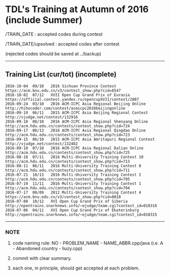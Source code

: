 # TDL's Training at Autumn of 2016 (include Summer)

/TRAIN_DATE : accepted codes during contest

/TRAIN_DATE/upsolved : accepted codes after contest

(rejected codes should be saved at ../backup)

---

## Training List (cur/tot) (incomplete)
	2016-10-04	09/10	2016 Sichuan Province Contest
	https://acm.bnu.edu.cn/v3/contest_show.php?cid=8547
	2016-10-02	07/12	XVII Open Cup Grand Prix of Eurasia
	https://official.contest.yandex.ru/opencupXVII/contest/2887
	2016-09-24	03/10	2016 ACM-ICPC Asia Regional Beijing Online
	http://hihocoder.com/contest/acmicpc2016beijingonline
	2016-09-19	06/11	2015 ACM-ICPC Asia Beijing Regional Contest
	http://vjudge.net/contest/132916
	2016-09-18	08/10	2016 ACM-ICPC Asia Regional Shenyang Online
	http://acm.hdu.edu.cn/contests/contest_show.php?cid=724
	2016-09-17	08/13	2016 ACM-ICPC Asia Regional Qingdao Online
	http://acm.hdu.edu.cn/contests/contest_show.php?cid=723
	2016-09-15	06/10	2015 ACM-ICPC Asia Amritapuri Regional Contest
	http://vjudge.net/contest/132482
	2016-09-10	07/10	2016 ACM-ICPC Asia Regional Dalian Online
	http://acm.hdu.edu.cn/contests/contest_show.php?cid=725
	2016-08-18	07/11	2016 Multi-University Training Contest 10
	http://acm.hdu.edu.cn/contests/contest_show.php?cid=713
	2016-08-11	06/11	2016 Multi-University Training Contest 8
	http://acm.hdu.edu.cn/contests/contest_show.php?cid=711
	2016-07-21	10/13	2016 Multi-University Training Contest 2
	http://acm.hdu.edu.cn/contests/contest_show.php?cid=705
	2016-07-19	11/11	2016 Multi-University Training Contest 1
	http://acm.hdu.edu.cn/contests/contest_show.php?cid=704
	2016-07-17	08/09	2012 Multi-University Training Contest 4
	https://acm.bnu.edu.cn/v3/contest_show.php?cid=8018
	2016-07-08	10/12	XVI Open Cup Grand Prix of Siberia
	http://opentrains.snarknews.info/~ejudge/team.cgi?contest_id=010316
	2016-07-06	04/11	XVI Open Cup Grand Prix of Ekaterinburg
	http://opentrains.snarknews.info/~ejudge/team.cgi?contest_id=010315

---

### NOTE
1. code naming rule: NO - PROBLEM_NAME - NAME_ABBR.cpp/java (i.e. A - Abandoned country - liuzy.cpp)

2. commit with clear summary.

3. each one, in principle, should get accepted at each problem.
